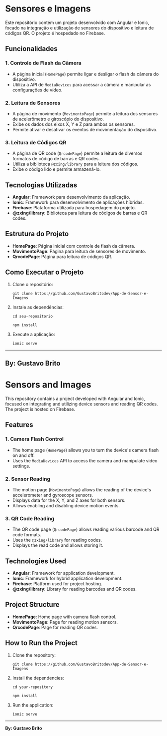 
# Sensores e Imagens

Este repositório contém um projeto desenvolvido com Angular e Ionic, focado na integração e utilização de sensores do dispositivo e leitura de códigos QR. O projeto é hospedado no Firebase.

## Funcionalidades

### 1. Controle de Flash da Câmera

-   A página inicial (`HomePage`) permite ligar e desligar o flash da câmera do dispositivo.
-   Utiliza a API de `MediaDevices` para acessar a câmera e manipular as configurações de vídeo.

### 2. Leitura de Sensores

-   A página de movimento (`MovimentoPage`) permite a leitura dos sensores de acelerômetro e giroscópio do dispositivo.
-   Exibe os dados dos eixos X, Y e Z para ambos os sensores.
-   Permite ativar e desativar os eventos de movimentação do dispositivo.

### 3. Leitura de Códigos QR

-   A página de QR code (`QrcodePage`) permite a leitura de diversos formatos de código de barras e QR codes.
-   Utiliza a biblioteca `@zxing/library` para a leitura dos códigos.
-   Exibe o código lido e permite armazená-lo.

## Tecnologias Utilizadas

-   **Angular**: Framework para desenvolvimento da aplicação.
-   **Ionic**: Framework para desenvolvimento de aplicações híbridas.
-   **Firebase**: Plataforma utilizada para hospedagem do projeto.
-   **@zxing/library**: Biblioteca para leitura de códigos de barras e QR codes.

## Estrutura do Projeto

-   **HomePage**: Página inicial com controle de flash da câmera.
-   **MovimentoPage**: Página para leitura de sensores de movimento.
-   **QrcodePage**: Página para leitura de códigos QR.

## Como Executar o Projeto

1.  Clone o repositório:
    
    `git clone https://github.com/GustavoBritodev/App-de-Sensor-e-Imagens` 
    
2.  Instale as dependências:

    `cd seu-repositorio`
    
    `npm install` 
    
4.  Execute a aplicação:
  
    `ionic serve` 
    

----------

**By: Gustavo Brito**
----------


# Sensors and Images

This repository contains a project developed with Angular and Ionic, focused on integrating and utilizing device sensors and reading QR codes. The project is hosted on Firebase.

## Features

### 1. Camera Flash Control

-   The home page (`HomePage`) allows you to turn the device's camera flash on and off.
-   Uses the `MediaDevices` API to access the camera and manipulate video settings.

### 2. Sensor Reading

-   The motion page (`MovimentoPage`) allows the reading of the device's accelerometer and gyroscope sensors.
-   Displays data for the X, Y, and Z axes for both sensors.
-   Allows enabling and disabling device motion events.

### 3. QR Code Reading

-   The QR code page (`QrcodePage`) allows reading various barcode and QR code formats.
-   Uses the `@zxing/library` for reading codes.
-   Displays the read code and allows storing it.

## Technologies Used

-   **Angular**: Framework for application development.
-   **Ionic**: Framework for hybrid application development.
-   **Firebase**: Platform used for project hosting.
-   **@zxing/library**: Library for reading barcodes and QR codes.

## Project Structure

-   **HomePage**: Home page with camera flash control.
-   **MovimentoPage**: Page for reading motion sensors.
-   **QrcodePage**: Page for reading QR codes.

## How to Run the Project

1.  Clone the repository:
    
    `git clone https://github.com/GustavoBritodev/App-de-Sensor-e-Imagens`
    
2.  Install the dependencies:
    
    `cd your-repository`
    
    `npm install`
    
3.  Run the application:
    
    `ionic serve`
    

----------

**By: Gustavo Brito**
